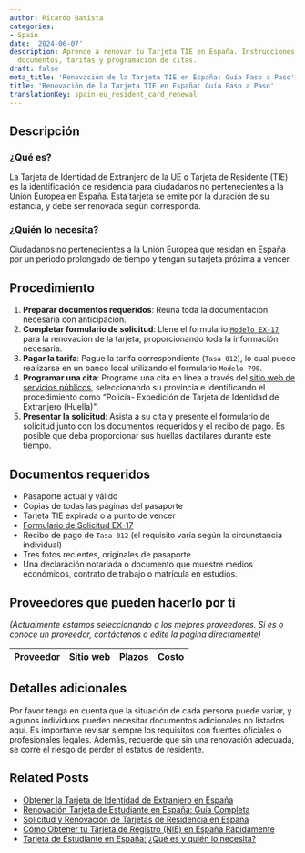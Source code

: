 ```yaml
---
author: Ricardo Batista
categories:
- Spain
date: '2024-06-07'
description: Aprende a renovar tu Tarjeta TIE en España. Instrucciones claras sobre
  documentos, tarifas y programación de citas.
draft: false
meta_title: 'Renovación de la Tarjeta TIE en España: Guía Paso a Paso'
title: 'Renovación de la Tarjeta TIE en España: Guía Paso a Paso'
translationKey: spain-eu_resident_card_renewal
---
```



## Descripción
### ¿Qué es?
La Tarjeta de Identidad de Extranjero de la UE o Tarjeta de Residente (TIE) es la identificación de residencia para ciudadanos no pertenecientes a la Unión Europea en España. Esta tarjeta se emite por la duración de su estancia, y debe ser renovada según corresponda.
### ¿Quién lo necesita?
Ciudadanos no pertenecientes a la Unión Europea que residan en España por un periodo prolongado de tiempo y tengan su tarjeta próxima a vencer.

## Procedimiento
1. **Preparar documentos requeridos**: Reúna toda la documentación necesaria con anticipación.
2. **Completar formulario de solicitud**: Llene el formulario [`Modelo EX-17`](https://sede.administracionespublicas.gob.es/modelosoficiales/) para la renovación de la tarjeta, proporcionando toda la información necesaria.
3. **Pagar la tarifa**: Pague la tarifa correspondiente (`Tasa 012`), lo cual puede realizarse en un banco local utilizando el formulario `Modelo 790`.
4. **Programar una cita**: Programe una cita en línea a través del [sitio web de servicios públicos](https://sede.administracionespublicas.gob.es/icpplus/), seleccionando su provincia e identificando el procedimiento como “Policía- Expedición de Tarjeta de Identidad de Extranjero (Huella)".
5. **Presentar la solicitud**: Asista a su cita y presente el formulario de solicitud junto con los documentos requeridos y el recibo de pago. Es posible que deba proporcionar sus huellas dactilares durante este tiempo.

## Documentos requeridos
- Pasaporte actual y válido
- Copias de todas las páginas del pasaporte
- Tarjeta TIE expirada o a punto de vencer
- [Formulario de Solicitud EX-17](https://sede.administracionespublicas.gob.es/modelosoficiales/)
- Recibo de pago de `Tasa 012` (el requisito varía según la circunstancia individual)
- Tres fotos recientes, originales de pasaporte
- Una declaración notariada o documento que muestre medios económicos, contrato de trabajo o matrícula en estudios.

## Proveedores que pueden hacerlo por ti

_(Actualmente estamos seleccionando a los mejores proveedores. Si es o conoce un proveedor, contáctenos o edite la página directamente)_

| Proveedor | Sitio web | Plazos | Costo |
| --------------- | --------------- | :-------------: | :-------------: |

## Detalles adicionales
Por favor tenga en cuenta que la situación de cada persona puede variar, y algunos individuos pueden necesitar documentos adicionales no listados aquí. Es importante revisar siempre los requisitos con fuentes oficiales o profesionales legales. Además, recuerde que sin una renovación adecuada, se corre el riesgo de perder el estatus de residente.

## Related Posts

- [Obtener la Tarjeta de Identidad de Extranjero en España](https://tramitit.com/es/guides/spain/solicitud_de_la_tarjeta_de_estudiante/)
- [Renovación Tarjeta de Estudiante en España: Guía Completa](https://tramitit.com/es/guides/spain/renovacion_de_la_tarjeta_de_estudiante/)
- [Solicitud y Renovación de Tarjetas de Residencia en España](https://tramitit.com/es/guides/spain/tarjeta_inicial_o_renovación_residencia_o_residencia_y_trabajo/)
- [Cómo Obtener tu Tarjeta de Registro (NIE) en España Rápidamente](https://tramitit.com/es/guides/spain/cédula_de_inscripción/)
- [Tarjeta de Estudiante en España: ¿Qué es y quién lo necesita?](https://tramitit.com/es/guides/spain/tarjeta_de_estudiantes_para_extranjeros_inicial_o_renovación/)